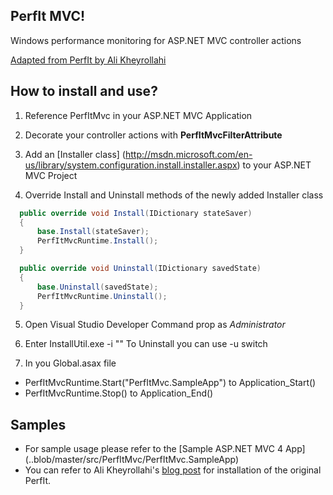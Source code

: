 ## PerfIt MVC!

Windows performance monitoring for ASP.NET MVC controller actions

[Adapted from PerfIt by Ali Kheyrollahi](https://github.com/aliostad/PerfIt)

## How to install and use?
1. Reference PerfItMvc in your ASP.NET MVC Application

2. Decorate your controller actions with __PerfItMvcFilterAttribute__

3. Add an [Installer class] (http://msdn.microsoft.com/en-us/library/system.configuration.install.installer.aspx) to your ASP.NET MVC Project

4. Override Install and Uninstall methods of the newly added Installer class
```c#
  public override void Install(IDictionary stateSaver)
  {
	  base.Install(stateSaver);
	  PerfItMvcRuntime.Install();
  }

  public override void Uninstall(IDictionary savedState)
  {
	  base.Uninstall(savedState);
	  PerfItMvcRuntime.Uninstall();
  }
```

5. Open Visual Studio Developer Command prop as _Administrator_

6. Enter InstallUtil.exe -i "<Path to your ASP.NET MVC app DLL>" 
To Uninstall you can use -u switch

7. In you Global.asax file 
 * PerfItMvcRuntime.Start("PerfItMvc.SampleApp") to Application_Start()
 * PerfItMvcRuntime.Stop() to Application_End()

## Samples
* For sample usage please refer to the [Sample ASP.NET MVC 4 App] (..blob/master/src/PerfItMvc/PerfItMvc.SampleApp)
* You can refer to Ali Kheyrollahi's [blog post](http://byterot.blogspot.co.uk/2013/04/Monitor-your-ASP-NET-Web-API-application-using-your-own-custom-counters.html) for installation of the original PerfIt.
